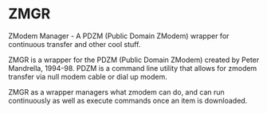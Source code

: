 # ZMGR
ZModem Manager - A PDZM (Public Domain ZModem) wrapper for continuous transfer and other cool stuff.

ZMGR is a wrapper for the PDZM (Public Domain ZModem) created by Peter Mandrella, 1994-98.  PDZM is a command line utility
that allows for zmodem transfer via null modem cable or dial up modem.

ZMGR as a wrapper managers what zmodem can do, and can run continuously as well as execute commands once an item is downloaded.

